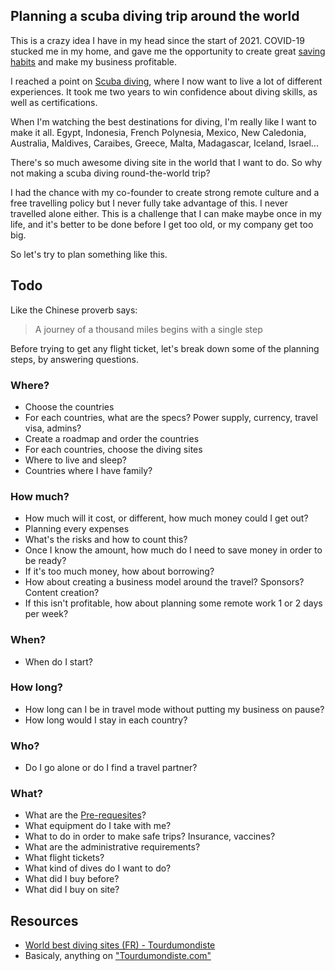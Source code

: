 ## Planning a scuba diving trip around the world

This is a crazy idea I have in my head since the start of 2021. COVID-19 stucked me in my home, and gave me the opportunity to create great [saving habits](Saving%20habit.md) and make my business profitable.

I reached a point on [Scuba diving](Scuba%20diving.md), where I now want to live a lot of different experiences. It took me two years to win confidence about diving skills, as well as certifications. 

When I'm watching the best destinations for diving, I'm really like I want to make it all. Egypt, Indonesia, French Polynesia, Mexico, New Caledonia, Australia, Maldives, Caraibes, Greece, Malta, Madagascar, Iceland, Israel... 

There's so much awesome diving site in the world that I want to do. So why not making a scuba diving round-the-world trip? 

I had the chance with my co-founder to create strong remote culture and a free travelling policy but I never fully take advantage of this. I never travelled alone either. This is a challenge that I can make maybe once in my life, and it's better to be done before I get too old, or my company get too big. 

So let's try to plan something like this. 

## Todo
Like the Chinese proverb says:
> A journey of a thousand miles begins with a single step 

Before trying to get any flight ticket, let's break down some of the planning steps, by answering questions.

### Where?
- Choose the countries
- For each countries, what are the specs? Power supply, currency, travel visa, admins?
- Create a roadmap and order the countries
- For each countries, choose the diving sites
- Where to live and sleep? 
- Countries where I have family?

### How much?
- How much will it cost, or different, how much money could I get out? 
- Planning every expenses
- What's the risks and how to count this?
- Once I know the amount, how much do I need to save money in order to be ready?
- If it's too much money, how about borrowing?
- How about creating a business model around the travel? Sponsors? Content creation?
- If this isn't profitable, how about planning some remote work 1 or 2 days per week? 

### When? 
- When do I start? 

### How long?
- How long can I be in travel mode without putting my business on pause?
- How long would I stay in each country?

### Who? 
- Do I go alone or do I find a travel partner?

### What?
- What are the [Pre-requesites](Pre-requesites.md)? 
- What equipment do I take with me?
- What to do in order to make safe trips? Insurance, vaccines?
- What are the administrative requirements? 
- What flight tickets?
- What kind of dives do I want to do? 
- What did I buy before?
- What did I buy on site?


## Resources
- [World best diving sites (FR) - Tourdumondiste](https://www.tourdumondiste.com/meilleurs-sites-de-plongee-au-monde)
- Basicaly, anything on ["Tourdumondiste.com"](https://www.tourdumondiste.com/)



